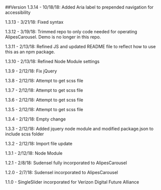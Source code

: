 ##Version
1.3.14 - 10/18/18: Added Aria label to prepended navigation for accessibility

1.3.13 - 3/21/18: Fixed syntax

1.3.12 - 3/19/18: Trimmed repo to only code needed for operating AlipesCarousel. Demo is no longer in this repo.

1.3.11 - 2/13/18: Refined JS and updated README file to reflect how to use this as an npm package.

1.3.10 - 2/13/18: Refined Node Module settings

1.3.9 - 2/12/18: Fix jQuery

1.3.8 - 2/12/18: Attempt to get scss file

1.3.7 - 2/12/18: Attempt to get scss file

1.3.6 - 2/12/18: Attempt to get scss file

1.3.5 - 2/12/18: Attempt to get scss file

1.3.4 - 2/12/18: Empty change

1.3.3 - 2/12/18: Added jquery node module and modified package.json to include scss folder

1.3.2 - 2/12/18: Import file update

1.3.1 - 2/12/18: Node Module

1.2.1 - 2/8/18: Sudensel fully incorporated to AlipesCarousel

1.2.0 - 2/7/18: Sudensel incorporated to AlipesCarousel

1.1.0 - SingleSlider incorporated for Verizon Digital Future Alliance